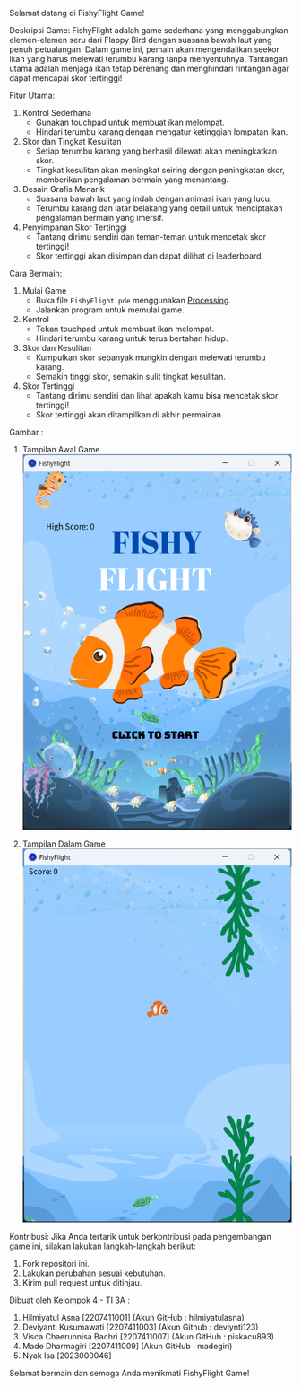 Selamat datang di FishyFlight Game!

Deskripsi Game:
FishyFlight adalah game sederhana yang menggabungkan elemen-elemen seru dari Flappy Bird dengan suasana bawah laut yang penuh petualangan. Dalam game ini, pemain akan mengendalikan seekor ikan yang harus melewati terumbu karang tanpa menyentuhnya. Tantangan utama adalah menjaga ikan tetap berenang dan menghindari rintangan agar dapat mencapai skor tertinggi!

Fitur Utama:
1. Kontrol Sederhana
   - Gunakan touchpad untuk membuat ikan melompat.
   - Hindari terumbu karang dengan mengatur ketinggian lompatan ikan.
2. Skor dan Tingkat Kesulitan
   - Setiap terumbu karang yang berhasil dilewati akan meningkatkan skor.
   - Tingkat kesulitan akan meningkat seiring dengan peningkatan skor, memberikan pengalaman bermain yang menantang.
3. Desain Grafis Menarik
   - Suasana bawah laut yang indah dengan animasi ikan yang lucu.
   - Terumbu karang dan latar belakang yang detail untuk menciptakan pengalaman bermain yang imersif.
4. Penyimpanan Skor Tertinggi
   - Tantang dirimu sendiri dan teman-teman untuk mencetak skor tertinggi!
   - Skor tertinggi akan disimpan dan dapat dilihat di leaderboard.

Cara Bermain:
1. Mulai Game
   - Buka file `FishyFlight.pde` menggunakan [Processing](https://processing.org/).
   - Jalankan program untuk memulai game.
2. Kontrol
   - Tekan touchpad untuk membuat ikan melompat.
   - Hindari terumbu karang untuk terus bertahan hidup.
3. Skor dan Kesulitan
   - Kumpulkan skor sebanyak mungkin dengan melewati terumbu karang.
   - Semakin tinggi skor, semakin sulit tingkat kesulitan.
4. Skor Tertinggi
   - Tantang dirimu sendiri dan lihat apakah kamu bisa mencetak skor tertinggi!
   - Skor tertinggi akan ditampilkan di akhir permainan.
  
Gambar :
1. Tampilan Awal Game
   ![alt text](https://github.com/hilmiyatulasna/uas-grakom/blob/main/img/tampilan-awal-game.png?raw=true)

2. Tampilan Dalam Game
   ![alt text](https://github.com/hilmiyatulasna/uas-grakom/blob/main/img/tampilan-dalam-game.png?usp=sharing?raw=true)

Kontribusi:
Jika Anda tertarik untuk berkontribusi pada pengembangan game ini, silakan lakukan langkah-langkah berikut:
1. Fork repositori ini.
2. Lakukan perubahan sesuai kebutuhan.
3. Kirim pull request untuk ditinjau.

Dibuat oleh Kelompok 4 - TI 3A :
1. Hilmiyatul Asna [2207411001] (Akun GitHub : hilmiyatulasna)
2. Deviyanti Kusumawati [2207411003] (Akun Github : deviynti123)
3. Visca Chaerunnisa Bachri [2207411007] (Akun GitHub : piskacu893)
4. Made Dharmagiri [2207411009] (Akun GitHub : madegiri)
5. Nyak Isa [2023000046]

Selamat bermain dan semoga Anda menikmati FishyFlight Game!
